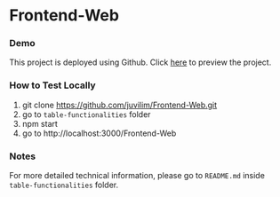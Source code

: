 # Frontend-Web

### Demo
This project is deployed using Github. Click [here](https://juvilim.github.io/Frontend-Web/) to preview the project.

### How to Test Locally
1. git clone https://github.com/juvilim/Frontend-Web.git
2. go to `table-functionalities` folder
3. npm start
4. go to http://localhost:3000/Frontend-Web

### Notes
For more detailed technical information, please go to `README.md` inside `table-functionalities` folder.
